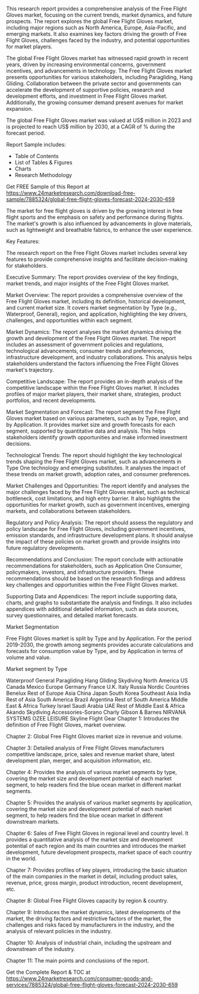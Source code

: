 This research report provides a comprehensive analysis of the Free Flight Gloves market, focusing on the current trends, market dynamics, and future prospects. The report explores the global Free Flight Gloves market, including major regions such as North America, Europe, Asia-Pacific, and emerging markets. It also examines key factors driving the growth of Free Flight Gloves, challenges faced by the industry, and potential opportunities for market players.

The global Free Flight Gloves market has witnessed rapid growth in recent years, driven by increasing environmental concerns, government incentives, and advancements in technology. The Free Flight Gloves market presents opportunities for various stakeholders, including Paragliding, Hang Gliding. Collaboration between the private sector and governments can accelerate the development of supportive policies, research and development efforts, and investment in Free Flight Gloves market. Additionally, the growing consumer demand present avenues for market expansion.

The global Free Flight Gloves market was valued at US$ million in 2023 and is projected to reach US$ million by 2030, at a CAGR of % during the forecast period.

Report Sample includes:
- Table of Contents
- List of Tables & Figures
- Charts
- Research Methodology

Get FREE Sample of this Report at https://www.24marketresearch.com/download-free-sample/7885324/global-free-flight-gloves-forecast-2024-2030-659

The market for free flight gloves is driven by the growing interest in free flight sports and the emphasis on safety and performance during flights. The market's growth is also influenced by advancements in glove materials, such as lightweight and breathable fabrics, to enhance the user experience.

Key Features:

The research report on the Free Flight Gloves market includes several key features to provide comprehensive insights and facilitate decision-making for stakeholders.

Executive Summary: The report provides overview of the key findings, market trends, and major insights of the Free Flight Gloves market.

Market Overview: The report provides a comprehensive overview of the Free Flight Gloves market, including its definition, historical development, and current market size. It covers market segmentation by Type (e.g., Waterproof, General), region, and application, highlighting the key drivers, challenges, and opportunities within each segment.

Market Dynamics: The report analyses the market dynamics driving the growth and development of the Free Flight Gloves market. The report includes an assessment of government policies and regulations, technological advancements, consumer trends and preferences, infrastructure development, and industry collaborations. This analysis helps stakeholders understand the factors influencing the Free Flight Gloves market's trajectory.

Competitive Landscape: The report provides an in-depth analysis of the competitive landscape within the Free Flight Gloves market. It includes profiles of major market players, their market share, strategies, product portfolios, and recent developments.

Market Segmentation and Forecast: The report segment the Free Flight Gloves market based on various parameters, such as by Type, region, and by Application. It provides market size and growth forecasts for each segment, supported by quantitative data and analysis. This helps stakeholders identify growth opportunities and make informed investment decisions.

Technological Trends: The report should highlight the key technological trends shaping the Free Flight Gloves market, such as advancements in Type One technology and emerging substitutes. It analyses the impact of these trends on market growth, adoption rates, and consumer preferences.

Market Challenges and Opportunities: The report identify and analyses the major challenges faced by the Free Flight Gloves market, such as technical bottleneck, cost limitations, and high entry barrier. It also highlights the opportunities for market growth, such as government incentives, emerging markets, and collaborations between stakeholders.

Regulatory and Policy Analysis: The report should assess the regulatory and policy landscape for Free Flight Gloves, including government incentives, emission standards, and infrastructure development plans. It should analyse the impact of these policies on market growth and provide insights into future regulatory developments.

Recommendations and Conclusion: The report conclude with actionable recommendations for stakeholders, such as Application One Consumer, policymakers, investors, and infrastructure providers. These recommendations should be based on the research findings and address key challenges and opportunities within the Free Flight Gloves market.

Supporting Data and Appendices: The report include supporting data, charts, and graphs to substantiate the analysis and findings. It also includes appendices with additional detailed information, such as data sources, survey questionnaires, and detailed market forecasts.

Market Segmentation

Free Flight Gloves market is split by Type and by Application. For the period 2019-2030, the growth among segments provides accurate calculations and forecasts for consumption value by Type, and by Application in terms of volume and value.

Market segment by Type

Waterproof
General
Paragliding
Hang Gliding
Skydiving
North America
US
Canada
Mexico
Europe
Germany
France
U.K.
Italy
Russia
Nordic Countries
Benelux
Rest of Europe
Asia
China
Japan
South Korea
Southeast Asia
India
Rest of Asia
South America
Brazil
Argentina
Rest of South America
Middle East & Africa
Turkey
Israel
Saudi Arabia
UAE
Rest of Middle East & Africa
Akando Skydiving Accessories-Sorano
Charly
Gibson & Barnes
NIRVANA SYSTEMS
OZEE LEISURE
Skyline Flight Gear
Chapter 1: Introduces the definition of Free Flight Gloves, market overview.

Chapter 2: Global Free Flight Gloves market size in revenue and volume.

Chapter 3: Detailed analysis of Free Flight Gloves manufacturers competitive landscape, price, sales and revenue market share, latest development plan, merger, and acquisition information, etc.

Chapter 4: Provides the analysis of various market segments by type, covering the market size and development potential of each market segment, to help readers find the blue ocean market in different market segments.

Chapter 5: Provides the analysis of various market segments by application, covering the market size and development potential of each market segment, to help readers find the blue ocean market in different downstream markets.

Chapter 6: Sales of Free Flight Gloves in regional level and country level. It provides a quantitative analysis of the market size and development potential of each region and its main countries and introduces the market development, future development prospects, market space of each country in the world.

Chapter 7: Provides profiles of key players, introducing the basic situation of the main companies in the market in detail, including product sales, revenue, price, gross margin, product introduction, recent development, etc.

Chapter 8: Global Free Flight Gloves capacity by region & country.

Chapter 9: Introduces the market dynamics, latest developments of the market, the driving factors and restrictive factors of the market, the challenges and risks faced by manufacturers in the industry, and the analysis of relevant policies in the industry.

Chapter 10: Analysis of industrial chain, including the upstream and downstream of the industry.

Chapter 11: The main points and conclusions of the report.

Get the Complete Report & TOC at https://www.24marketresearch.com/consumer-goods-and-services/7885324/global-free-flight-gloves-forecast-2024-2030-659
